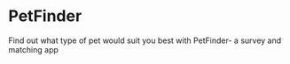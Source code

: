 # PetFinder
Find out what type of pet would suit you best with PetFinder- a survey and matching app
